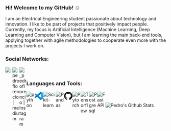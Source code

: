 ### Hi! Welcome to my GitHub! ☺️

I am an Electrical Engineering student passionate about technology and innovation. I like to be part of projects that positively impact people. Currently, my focus is Artificial Intelligence (Machine Learning, Deep Learning and Computer Vision), but I am learning the main back-end tools, applying together with agile methodologies to cooperate even more with the projects I work on.

### Social Networks:

[<img align="left"  width="22px" src="https://cdn.jsdelivr.net/npm/simple-icons@3.4.0/icons/linkedin.svg" />](https://www.linkedin.com/in/pedroflorencioneto/)

[<img align="left" alt="pedroflorencio | medium" width="22px" src="https://cdn.jsdelivr.net/npm/simple-icons@3.4.0/icons/medium.svg" />](https://medium.com/@pedroflorencio)

[<img align="left" alt="_pedroflorencio | Instagram" width="22px" src="https://upload.wikimedia.org/wikipedia/commons/5/58/Instagram-Icon.png" />](https://www.instagram.com/_pedroflorencio)

<br />

### Languages and Tools:

<img align="left" alt="python" width="26px" src="https://cdn3.iconfinder.com/data/icons/logos-and-brands-adobe/512/267_Python-512.png" />

<img align="left" alt="visual studio code" width="26px" src="https://raw.githubusercontent.com/github/explore/80688e429a7d4ef2fca1e82350fe8e3517d3494d/topics/visual-studio-code/visual-studio-code.png" />

[<img align="left" alt="Scikit-learn" width="40px" src="https://upload.wikimedia.org/wikipedia/commons/0/05/Scikit_learn_logo_small.svg" />](https://scikit-learn.org/stable/)

<img align="left" alt="Pandas" width="26px" src="https://cdn.jsdelivr.net/gh/devicons/devicon/icons/pandas/pandas-original-wordmark.svg" />

<img align="left" alt="GitHub" width="26px" src="https://raw.githubusercontent.com/github/explore/78df643247d429f6cc873026c0622819ad797942/topics/github/github.png" />

<img align="left" alt="Pytorch" width="26px" src="https://cdn.jsdelivr.net/gh/devicons/devicon/icons/pytorch/pytorch-original.svg" />

<img align="left" alt="Tensorflow" width="26px" src="https://cdn.jsdelivr.net/gh/devicons/devicon/icons/tensorflow/tensorflow-original.svg" />

<img align="left" alt="Postgresql" width="26px" src="https://cdn.jsdelivr.net/gh/devicons/devicon/icons/postgresql/postgresql-original.svg" />

<img align="left" alt="FastAPI" width="26px" src="https://cdn.jsdelivr.net/gh/devicons/devicon/icons/fastapi/fastapi-original.svg" />

<br />
<br />

<img align="left" alt="Pedro's Github Stats" src="https://github-readme-stats.vercel.app/api?username=PedroFlorencioNeto&show_icons=true&theme=dark&hide_border=true" />

[medium]: https://medium.com/@pedroflorencio
[linkedin]: https://www.linkedin.com/in/pedroflorencioneto/
[instagram]: https://www.instagram.com/_pedroflorencio
